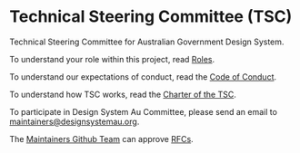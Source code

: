 # Technical Steering Committee (TSC)

Technical Steering Committee for Australian Government Design System.

To understand your role within this project, read [Roles](ROLES.md).

To understand our expectations of conduct, read the [Code of Conduct](CODE-OF-CONDUCT.md).

To understand how TSC works, read the [Charter of the TSC](CHARTER.md).

To participate in Design System Au Committee, please send an email to maintainers@designsystemau.org.

The [Maintainers Github Team](https://github.com/orgs/designsystemau/teams/maintainers) can approve [RFCs](https://github.com/designsystemau/RFCs). 
